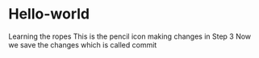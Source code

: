 # Hello-world
Learning the ropes
This is the pencil icon making changes in Step 3
Now we save the changes which is called commit

